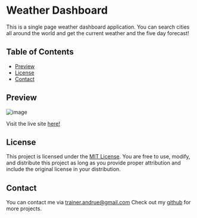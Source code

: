 # Weather Dashboard
This is a single page weather dashboard application. You can search cities all around the world and get the current weather and the five day forecast!  

## Table of Contents

- [Preview](#preview)
- [License](#license)
- [Contact](#contact)
  
## Preview
![image](![image](https://github.com/AndrueGage/weather-dashboard/assets/147120878/3a82897a-d128-464c-8c55-92a690243b6a)
)

Visit the live site [here!](https://andruegage.github.io/weather-dashboard/)

## License

This project is licensed under the [MIT License](https://choosealicense.com/licenses/mit/). You are free to use, modify, and distribute this project as long as you provide proper attribution and include the original license in your distribution.

## Contact

You can contact me via [trainer.andrue@gmail.com](mailto:trainer.andrue@gmail.com)
Check out my [github](https://github.com/AndrueGage) for more projects. 
